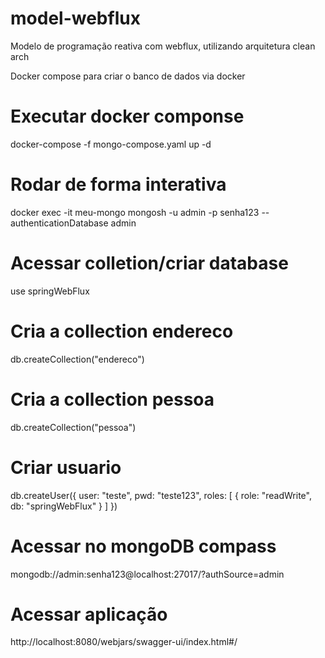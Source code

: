 # model-webflux
Modelo de programação reativa com webflux, utilizando arquitetura clean arch


Docker compose para criar o banco de dados via docker



# Executar docker componse
docker-compose -f mongo-compose.yaml up -d

# Rodar de forma interativa
docker exec -it meu-mongo mongosh -u admin -p senha123 --authenticationDatabase admin


# Acessar colletion/criar database
use springWebFlux

# Cria a collection endereco
db.createCollection("endereco")

# Cria a collection pessoa
db.createCollection("pessoa")

# Criar usuario
db.createUser({
  user: "teste",
  pwd: "teste123",
  roles: [ { role: "readWrite", db: "springWebFlux" } ]
})

# Acessar no mongoDB compass 

mongodb://admin:senha123@localhost:27017/?authSource=admin

# Acessar aplicação

http://localhost:8080/webjars/swagger-ui/index.html#/


